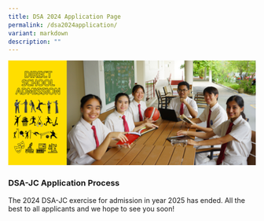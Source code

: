 ```yaml
---
title: DSA 2024 Application Page
permalink: /dsa2024application/
variant: markdown
description: ""
---
```

![](/images/2024/2024_DSA_Banner.jpg)
### DSA-JC Application Process

The 2024 DSA-JC exercise for admission in year 2025 has ended. All the best to all applicants and we hope to see you soon!